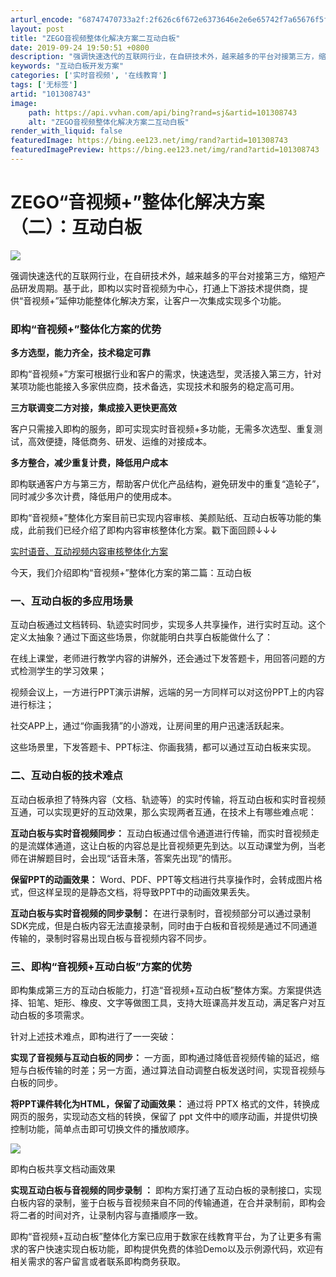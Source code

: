 ```yaml
---
arturl_encode: "68747470733a2f:2f626c6f672e6373646e2e6e65742f7a65676f5f303631362f:61727469636c652f64657461696c732f313031333038373433"
layout: post
title: "ZEGO音视频整体化解决方案二互动白板"
date: 2019-09-24 19:50:51 +0800
description: "强调快速迭代的互联网行业，在自研技术外，越来越多的平台对接第三方，缩短产品研发周期。基于此，即构以实"
keywords: "互动白板开发方案"
categories: ['实时音视频', '在线教育']
tags: ['无标签']
artid: "101308743"
image:
    path: https://api.vvhan.com/api/bing?rand=sj&artid=101308743
    alt: "ZEGO音视频整体化解决方案二互动白板"
render_with_liquid: false
featuredImage: https://bing.ee123.net/img/rand?artid=101308743
featuredImagePreview: https://bing.ee123.net/img/rand?artid=101308743
---
```


# ZEGO“音视频+”整体化解决方案（二）：互动白板

![](https://i-blog.csdnimg.cn/blog_migrate/3d1771fed935de54b38fac0d2c2d9201.png)

强调快速迭代的互联网行业，在自研技术外，越来越多的平台对接第三方，缩短产品研发周期。基于此，即构以实时音视频为中心，打通上下游技术提供商，提供“音视频+”延伸功能整体化解决方案，让客户一次集成实现多个功能。

### ****即构“音视频+”整体化方案的优势****

**多方选型，能力齐全，技术稳定可靠**

即构“音视频+”方案可根据行业和客户的需求，快速选型，灵活接入第三方，针对某项功能也能接入多家供应商，技术备选，实现技术和服务的稳定高可用。

**三方联调变二方对接，集成接入更快更高效**

客户只需接入即构的服务，即可实现实时音视频+多功能，无需多次选型、重复测试，高效便捷，降低商务、研发、运维的对接成本。

**多方整合，减少重复计费，降低用户成本**

即构联通客户方与第三方，帮助客户优化产品结构，避免研发中的重复“造轮子”，同时减少多次计费，降低用户的使用成本。

即构“音视频+”整体化方案目前已实现内容审核、美颜贴纸、互动白板等功能的集成，此前我们已经介绍了即构内容审核整体化方案。戳下面回顾↓↓↓

[实时语音、互动视频内容审核整体化方案](https://mp.weixin.qq.com/s/yYjNDfDyUp26gd779JD_Ew)

今天，我们介绍即构“音视频+”整体化方案的第二篇：互动白板

### ****一、互动白板的多应用场景****

互动白板通过文档转码、轨迹实时同步，实现多人共享操作，进行实时互动。这个定义太抽象？通过下面这些场景，你就能明白共享白板能做什么了：

在线上课堂，老师进行教学内容的讲解外，还会通过下发答题卡，用回答问题的方式检测学生的学习效果；

视频会议上，一方进行PPT演示讲解，远端的另一方同样可以对这份PPT上的内容进行标注；

社交APP上，通过“你画我猜”的小游戏，让房间里的用户迅速活跃起来。

这些场景里，下发答题卡、PPT标注、你画我猜，都可以通过互动白板来实现。

### ****二、互动白板的技术难点****

互动白板承担了特殊内容（文档、轨迹等）的实时传输，将互动白板和实时音视频互通，可以实现更好的互动效果，那么实现两者互通，在技术上有哪些难点呢：

****互动白板与实时音视频同步：****
互动白板通过信令通道进行传输，而实时音视频走的是流媒体通道，这让白板的内容总是比音视频更先到达。以互动课堂为例，当老师在讲解题目时，会出现“话音未落，答案先出现”的情形。

****保留PPT的动画效果：****
Word、PDF、PPT等文档进行共享操作时，会转成图片格式，但这样呈现的是静态文档，将导致PPT中的动画效果丢失。

****互动白板与实时音视频的同步录制：****
在进行录制时，音视频部分可以通过录制SDK完成，但是白板内容无法直接录制，同时由于白板和音视频是通过不同通道传输的，录制时容易出现白板与音视频内容不同步。

### ****三、即构“音视频+互动白板”方案的优势****

即构集成第三方的互动白板能力，打造“音视频+互动白板”整体方案。方案提供选择、铅笔、矩形、橡皮、文字等做图工具，支持大班课高并发互动，满足客户对互动白板的多项需求。

针对上述技术难点，即构进行了一一突破：

****实现了音视频与互动白板的同步：****
一方面，即构通过降低音视频传输的延迟，缩短与白板传输的时差；另一方面，通过算法自动调整白板发送时间，实现音视频与白板的同步。

****将PPT课件转化为HTML，保留了动画效果：****
通过将 PPTX 格式的文件，转换成网页的服务，实现动态文档的转换，保留了 ppt 文件中的顺序动画，并提供切换控制功能，简单点击即可切换文件的播放顺序。

![](https://i-blog.csdnimg.cn/blog_migrate/294fd52b7ed50f66f17199d25efeadcf.gif)

即构白板共享文档动画效果

****实现互动白板与音视频的同步录制****
****：****
即构方案打通了互动白板的录制接口，实现白板内容的录制，鉴于白板与音视频来自不同的传输通道，在合并录制前，即构会将二者的时间对齐，让录制内容与直播顺序一致。

即构“音视频+互动白板”整体化方案已应用于数家在线教育平台，为了让更多有需求的客户快速实现白板功能，即构提供免费的体验Demo以及示例源代码，欢迎有相关需求的客户留言或者联系即构商务获取。